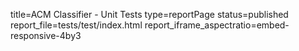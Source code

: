 title=ACM Classifier - Unit Tests
type=reportPage
status=published
report_file=tests/test/index.html
report_iframe_aspectratio=embed-responsive-4by3
~~~~~~


